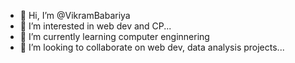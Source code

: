 - 👋 Hi, I’m @VikramBabariya
- 👀 I’m interested in web dev and CP...
- 🌱 I’m currently learning computer enginnering
- 💞️ I’m looking to collaborate on web dev, data analysis projects...

<!---
VikramBabariya/VikramBabariya is a ✨ special ✨ repository because its `README.md` (this file) appears on your GitHub profile.
You can click the Preview link to take a look at your changes.
--->
